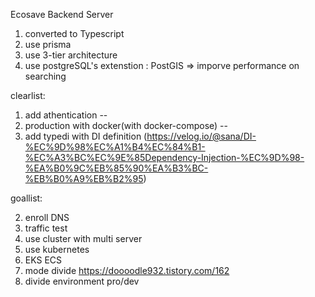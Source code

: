 Ecosave Backend Server

1. converted to Typescript
2. use prisma
3. use 3-tier architecture
4. use postgreSQL's extenstion : PostGIS => imporve performance on searching

clearlist:

1. add athentication --
2. production with docker(with docker-compose) --
3. add typedi with DI definition (https://velog.io/@sana/DI-%EC%9D%98%EC%A1%B4%EC%84%B1-%EC%A3%BC%EC%9E%85Dependency-Injection-%EC%9D%98-%EA%B0%9C%EB%85%90%EA%B3%BC-%EB%B0%A9%EB%B2%95)

<!-- -- need container division to DB  (not docker-compose) -- -->

goallist:

2. enroll DNS
3. traffic test
4. use cluster with multi server
5. use kubernetes
6. EKS ECS
7. mode divide https://doooodle932.tistory.com/162
8. divide environment pro/dev
